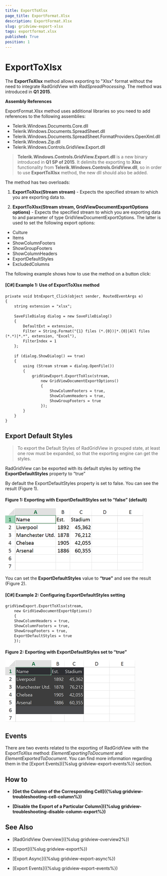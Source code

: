```yaml
---
title: ExportToXlsx
page_title: ExportFormat.Xlsx
description: ExportFormat.Xlsx
slug: gridview-export-xlsx
tags: exportformat.xlsx
published: True
position: 1
---
```


# ExportToXlsx

The __ExportToXlsx__ method allows exporting to "Xlsx" format without the need to integrate RadGridView with *RadSpreadProcessing*. The method was introduced in __Q1 2015__.

__Assembly References__

ExportFormat.Xlsx method uses additional libraries so you need to add references to the following assemblies:

* Telerik.Windows.Documents.Core.dll
* Telerik.Windows.Documents.SpreadSheet.dll 
* Telerik.Windows.Documents.SpreadSheet.FormatProviders.OpenXml.dll
* Telerik.Windows.Zip.dll
* Telerik.Windows.Controls.GridView.Export.dll

>  __Telerik.Windows.Controls.GridView.Export.dll__ is a new binary introduced in __Q1 SP of 2015__. It delimits the exporting to __Xlsx__ functionality from __Telerik.Windows.Controls.GridView.dll__, so in order to use __ExportToXlsx__ method, the new dll should also be added.

The method has two overloads:

1. __ExportToXlsx(Stream stream)__ - Expects the specified stream to which you are exporting data to.

2. __ExportToXlsx(Stream stream, GridViewDocumentExportOptions options)__ - Expects the specified stream to which you are exporting data to and parameter of type GridViewDocumentExportOptions. The latter is used to set the following export options:

* Culture
* Items
* ShowColumnFooters
* ShowGroupFooters
* ShowColumnHeaders
* ExportDefaultStyles  
* ExcludedColumns

The following example shows how to use the method on a button click:

#### __[C#] Example 1: Use of ExportToXlsx method__
	private void btnExport_Click(object sender, RoutedEventArgs e)
	{
	    string extension = "xlsx";
	
	    SaveFileDialog dialog = new SaveFileDialog()
	    {
	        DefaultExt = extension,
	        Filter = String.Format("{1} files (*.{0})|*.{0}|All files (*.*)|*.*", extension, "Excel"),
	        FilterIndex = 1
	    };
	
	    if (dialog.ShowDialog() == true)
	    {
	        using (Stream stream = dialog.OpenFile())
	        {
	            gridViewExport.ExportToXlsx(stream,
	                new GridViewDocumentExportOptions()
	                {
	                    ShowColumnFooters = true,
	                    ShowColumnHeaders = true,
	                    ShowGroupFooters = true
	                });
	        }
	    }
	}


## Export Default Styles

>To export the Default Styles of RadGridView in grouped state, at least one row must be expanded, so that the exporting engine can get the styles.

RadGridView can be exported with its default styles by setting the __ExportDefaultStyles__ property to “true”

By default the ExportDefaultStyles property is set to false. You can see the result (Figure 1).

#### __Figure 1__: Exporting with ExportDefaultStyles set to “false” (default)
![ExportDefaultStyles false](../images/exportdefaultstyles.png)

You can set the __ExportDefaultStyles__ value to __“true”__ and see the result (Figure 2).

#### __[C#] Example 2: Configuring ExportDefaultStyles setting__

	gridViewExport.ExportToXlsx(stream,
	    new GridViewDocumentExportOptions()
		{
	    ShowColumnHeaders = true,
	    ShowColumnFooters = true,
	    ShowGroupFooters = true,
	    ExportDefaultStyles = true
		});   

#### __Figure 2__: Exporting with ExportDefaultStyles set to “true”
![ExportDefaultStyles false](../images/exportdefaultstyles2.png)

## Events

There are two events related to the exporting of RadGridView with the ExportToXlsx method: *ElementExportingToDocument* and *ElementExportedToDocument*. You can find more information regarding them in the [Export Events]({%slug gridview-export-events%}) section.

## How to

* __[Get the Column of the Corresponding Cell]({%slug gridview-troubleshooting-cell-column%})__

* __[Disable the Export of a Particular Column]({%slug gridview-troubleshooting-disable-column-export%})__


## See Also

 * [RadGridView Overview]({%slug gridview-overview2%})

 * [Export]({%slug gridview-export%})

 * [Export Async]({%slug gridview-export-async%})

 * [Export Events]({%slug gridview-export-events%})
